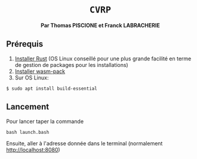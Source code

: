 <div align="center">
  <h1><code>CVRP</code></h1>

  <strong>Par Thomas PISCIONE et Franck LABRACHERIE</strong>
</div>

## Prérequis
1. <a href="https://www.rust-lang.org/tools/install">Installer  Rust</a> (OS Linux conseillé pour une plus grande facilité en terme de gestion de packages pour les installations)
2. <a href="https://rustwasm.github.io/wasm-pack/installer/">Installer  wasm-pack</a>
3. Sur OS Linux:
```
$ sudo apt install build-essential
``` 

## Lancement

Pour lancer taper la commande 
```
bash launch.bash
```

Ensuite, aller à l'adresse donnée dans le terminal (normalement <http://localhost:8080>)